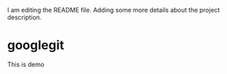 I am editing the README file. Adding some more details about the project description.
# googlegit
This is demo
